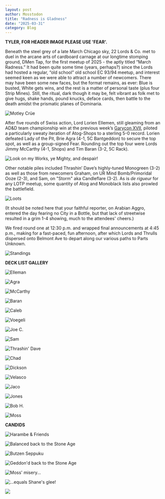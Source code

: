 ```yaml
---
layout: post
author: Mosstodon
title: "Radness is Gladness"
date: "2025-03-31"
category: Blog
---
```


**TYLER, FOR HEADER IMAGE PLEASE USE 'FEAR'.**

Beneath the steel grey of a late March Chicago sky, 22 Lords & Co. met to duel in the arcane arts of cardboard carnage at our longtime stomping ground, DMen Tap, for the first meetup of 2025 - the aptly titled “March Radness.” It had been quite some time (years, perhaps?) since the Lords had hosted a regular, “old school” old school EC 93/94 meetup, and interest seemed keen as we were able to attract a number of newcomers. There may have been some new faces, but the format remains, as ever: Blue is busted, White gets wins, and the rest is a matter of personal taste (plus four Strip Mines). Still, the ritual, dark though it may be, felt vibrant as folk met to give hugs, shake hands, pound knucks, deface cards, then battle to the death amidst the prismatic planes of Dominaria.

![Motley Crüe](/assets/images/marchradness/marchradnesscandids/crew.jpg)

After five rounds of Swiss action, Lord Lorien Ellemen, still gleaming from an AD&D team championship win at the previous week’s [Garycon XVII](https://lordsofthepit.com/2025/03/28/gary-con-there-and-back-again/), piloted a particularly sweaty iteration of Atog-Shops to a sterling 5-0 record. Lorien defeated Lady of the Pit, Brie Agra (4-1, 5C Bantgeddon) to secure the top spot, as well as a group-signed Fear. Rounding out the top four were Lords Jimmy McCarthy (4-1, Shops) and Tim Baran (3-2, 5C Rack).

![Look on my Works, ye Mighty, and despair!](/assets/images/marchradness/marchradnesscandids/sweathog.jpg)

Other notable piles included Thrashin’ Dave’s highly-tuned Monogreen (3-2) as well as those from newcomers Graham, on UR Mind Bomb/Primoridal Ooze (2-3), and Sam, on "Storm" aka Candleflare (3-2). As is *de rigueur* for any LOTP meetup, some quantity of Atog and Monoblack lists also prowled the battlefield.

![Loots](/assets/images/marchradness/marchradnesscandids/signedloots.jpg)

(It should be noted here that your faithful reporter, on Arabian Aggro, entered the day fearing no City in a Bottle, but that lack of streetwise resulted in a grim 1-4 showing, much to the attendees' cheers.)

We fired round one at 12:30 p.m. and wrapped final announcements at 4:45 p.m., making for a fast-paced, fun afternoon, after which Lords and Thrulls dispersed onto Belmont Ave to depart along our various paths to Parts Unknown.

![Standings](/assets/images/marchradness/marchradnesscandids/standings.jpg)

**DECK LIST GALLERY**

![Elleman](/assets/images/marchradness/marchradnesscandids/01elleman.jpg)

![Agra](/assets/images/marchradness/marchradnesscandids/02agra.jpg)

![McCarthy](/assets/images/marchradness/marchradnesscandids/03mccarthy.jpg)

![Baran](/assets/images/marchradness/marchradnesscandids/04baran.png)

![Caleb](/assets/images/marchradness/marchradnesscandids/05caleb.jpg)

![Voegeli](/assets/images/marchradness/marchradnesscandids/06voegeli.jpg)

![Joe C.](/assets/images/marchradness/marchradnesscandids/07joec.jpg)

![Sam](/assets/images/marchradness/marchradnesscandids/09sam.jpg)

![Thrashin' Dave](/assets/images/marchradness/marchradnesscandids/10thrashindave.jpg)

![Chad](/assets/images/marchradness/marchradnesscandids/14chad.png)

![Dickson](/assets/images/marchradness/marchradnesscandids/15dickson.jpg)

![Velasco](/assets/images/marchradness/marchradnesscandids/16velasco.jpg)

![Jaco](/assets/images/marchradness/marchradnesscandids/18jaco.jpg)

![Jones](/assets/images/marchradness/marchradnesscandids/19jones.jpg)

![Bob H.](/assets/images/marchradness/marchradnesscandids/20bobh.png)

![Moss](/assets/images/marchradness/marchradnesscandids/21moss.jpg)

**CANDIDS**

![Harambe & Friends](/assets/images/marchradness/marchradnesscandids/arabians.jpg)

![Balanced back to the Stone Age](/assets/images/marchradness/marchradnesscandids/balancestoneage.jpg)

![Butzen Seppuku](/assets/images/marchradness/marchradnesscandids/butzenseppuku.jpg)

![Geddon'd back to the Stone Age](/assets/images/marchradness/marchradnesscandids/geddonstoneage.jpg)

![Moss' misery...](/assets/images/marchradness/marchradnesscandids/mossballed.jpg)

![...equals Shane's glee!](/assets/images/marchradness/marchradnesscandids/shaneglee.jpg)

![](/assets/images/marchradness/marchradnesscandids/lootshamms.jpg)
